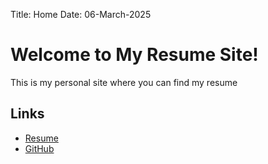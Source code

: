 Title: Home
Date: 06-March-2025  

# Welcome to My Resume Site!
This is my personal site where you can find my resume 



## Links
- [Resume](resume.html)
- [GitHub](https://github.com/yourusername)

